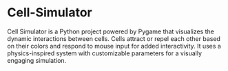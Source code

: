 # Cell-Simulator
Cell Simulator is a Python project powered by Pygame that visualizes the dynamic interactions between cells. Cells attract or repel each other based on their colors and respond to mouse input for added interactivity. It uses a physics-inspired system with customizable parameters for a visually engaging simulation.
